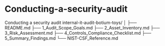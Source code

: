 # Conducting-a-security-audit
Conducting a security audit
internal-it-audit-botium-toys/
│
├── README.md
├── 1_Audit_Scope_Goals.md
├── 2_Asset_Inventory.md
├── 3_Risk_Assessment.md
├── 4_Controls_Compliance_Checklist.md
├── 5_Summary_Findings.md
└── NIST-CSF_Reference.md
